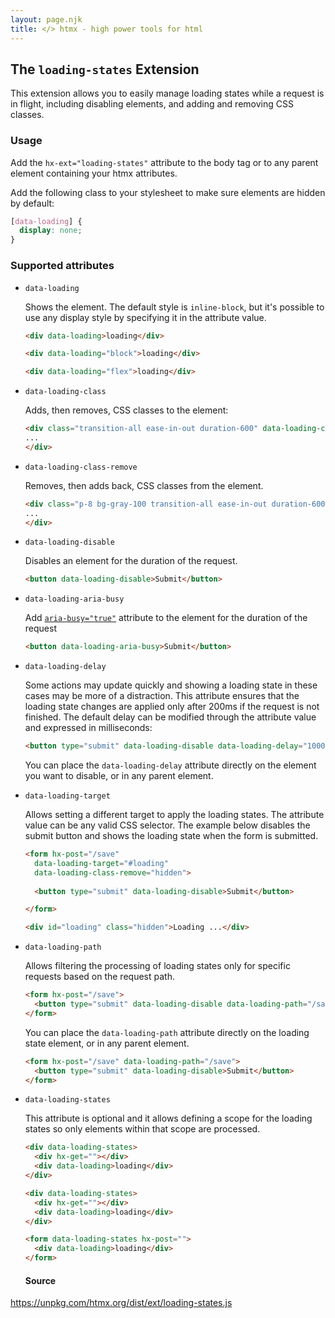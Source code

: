 ```yaml
---
layout: page.njk
title: </> htmx - high power tools for html
---
```


## The `loading-states` Extension

This extension allows you to easily manage loading states while a request is in flight, including disabling elements, and adding and removing CSS classes. 

### Usage

Add the `hx-ext="loading-states"` attribute to the body tag or to any parent element containing your htmx attributes.

Add the following class to your stylesheet to make sure elements are hidden by default:

```css
[data-loading] {
  display: none;
}
```

### Supported attributes
  
- `data-loading`

  Shows the element. The default style is `inline-block`, but it's possible to use any display style by specifying it in the attribute value.
  
  ```html
  <div data-loading>loading</div>

  <div data-loading="block">loading</div>

  <div data-loading="flex">loading</div>
  ```
  
- `data-loading-class`

  Adds, then removes, CSS classes to the element:

  ```html
  <div class="transition-all ease-in-out duration-600" data-loading-class="bg-gray-100 opacity-80">
  ...
  </div>
  ``` 
  
- `data-loading-class-remove`

  Removes, then adds back, CSS classes from the element.

  ```html
  <div class="p-8 bg-gray-100 transition-all ease-in-out duration-600" data-loading-class-remove="bg-gray-100">
  ...
  </div>
  ```
- `data-loading-disable`

  Disables an element for the duration of the request.

  ```html
  <button data-loading-disable>Submit</button>
  ```

- `data-loading-aria-busy`

  Add [`aria-busy="true"`](https://developer.mozilla.org/en-US/docs/Web/Accessibility/ARIA/Attributes/aria-busy) attribute to the element for the duration of the request

  ```html
  <button data-loading-aria-busy>Submit</button>
  ```

- `data-loading-delay`

  Some actions may update quickly and showing a loading state in these cases may be more of a distraction. This attribute ensures that the loading state changes are applied only after 200ms if the request is not finished. The default delay can be modified through the attribute value and expressed in milliseconds:
  
  ```html
  <button type="submit" data-loading-disable data-loading-delay="1000">Submit</button>
  ```
  
  You can place the `data-loading-delay` attribute directly on the element you want to disable, or in any parent element.
  
- `data-loading-target`

  Allows setting a different target to apply the loading states. The attribute value can be any valid CSS selector. The example below disables the submit button and shows the loading state when the form is submitted.
  
  ```html
  <form hx-post="/save"
    data-loading-target="#loading"
    data-loading-class-remove="hidden">
    
    <button type="submit" data-loading-disable>Submit</button>

  </form>
  
  <div id="loading" class="hidden">Loading ...</div>
  ```

- `data-loading-path`

  Allows filtering the processing of loading states only for specific requests based on the request path.

  ```html
  <form hx-post="/save">
    <button type="submit" data-loading-disable data-loading-path="/save">Submit</button>
  </form>
  ```
  
   You can place the `data-loading-path` attribute directly on the loading state element, or in any parent element.

  ```html
  <form hx-post="/save" data-loading-path="/save">
    <button type="submit" data-loading-disable>Submit</button>
  </form>
  ```

- `data-loading-states`
  
  This attribute is optional and it allows defining a scope for the loading states so only elements within that scope are processed. 
  
  ```html
  <div data-loading-states>
    <div hx-get=""></div>
    <div data-loading>loading</div>
  </div>

  <div data-loading-states>
    <div hx-get=""></div>
    <div data-loading>loading</div>
  </div>

  <form data-loading-states hx-post="">
    <div data-loading>loading</div>
  </form>
  ```

  #### Source

<https://unpkg.com/htmx.org/dist/ext/loading-states.js>
